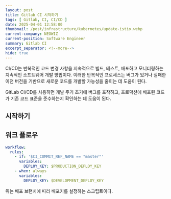 ```yaml
---
layout: post
title: Gitlab CI 시작하기
tags: [ Gitlab, CI, CI/CD ]
date: 2025-04-01 12:58:00
thumbnail: /post/infrastructure/kubernetes/update-istio.webp
current-company: NEOWIZ
current-position: Software Engineer
summary: Gitlab CI
excerpt_separator: <!--more-->
hide: true
---
```


CI/CD는 반복적인 코드 변경 사항을 지속적으로 빌드, 테스트, 배포하고 모니터링하는 지속적인 소프트웨어 개발 방법이다.
이러한 반복적인 프로세스는 버그가 있거나 실패한 이전 버전을 기반으로 새로운 코드를 개발할 가능성을 줄이는 데 도움이 된다.

GitLab CI/CD를 사용하면 개발 주기 초기에 버그를 포착하고, 프로덕션에 배포된 코드가 기존 코드 표준을 준수하는지 확인하는 데 도움이 된다.
<!--more-->

## 시작하기

## 워크 플로우

```yml::.gitlab-ci.yml
workflow:
  rules:
    - if: '$CI_COMMIT_REF_NAME == "master"'
      variables:
        DEPLOY_KEY: $PRODUCTION_DEPLOY_KEY
    - when: always
      variables:
        DEPLOY_KEY: $DEVELOPMENT_DEPLOY_KEY  
```

위는 배포 브랜치에 따라 배포키를 설정하는 스크립트이다.
